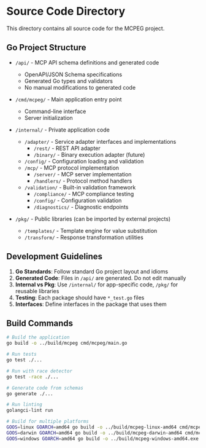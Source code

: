 # Source Code Directory

This directory contains all source code for the MCPEG project.

## Go Project Structure

- `/api/` - MCP API schema definitions and generated code
  - OpenAPI/JSON Schema specifications
  - Generated Go types and validators
  - No manual modifications to generated code
  
- `/cmd/mcpeg/` - Main application entry point
  - Command-line interface
  - Server initialization
  
- `/internal/` - Private application code
  - `/adapter/` - Service adapter interfaces and implementations
    - `/rest/` - REST API adapter
    - `/binary/` - Binary execution adapter (future)
  - `/config/` - Configuration loading and validation
  - `/mcp/` - MCP protocol implementation
    - `/server/` - MCP server implementation
    - `/handlers/` - Protocol method handlers
  - `/validation/` - Built-in validation framework
    - `/compliance/` - MCP compliance testing
    - `/config/` - Configuration validation
    - `/diagnostics/` - Diagnostic endpoints
    
- `/pkg/` - Public libraries (can be imported by external projects)
  - `/templates/` - Template engine for value substitution
  - `/transform/` - Response transformation utilities

## Development Guidelines

1. **Go Standards**: Follow standard Go project layout and idioms
2. **Generated Code**: Files in `/api/` are generated. Do not edit manually
3. **Internal vs Pkg**: Use `/internal/` for app-specific code, `/pkg/` for reusable libraries
4. **Testing**: Each package should have `*_test.go` files
5. **Interfaces**: Define interfaces in the package that uses them

## Build Commands

```bash
# Build the application
go build -o ../build/mcpeg cmd/mcpeg/main.go

# Run tests
go test ./...

# Run with race detector
go test -race ./...

# Generate code from schemas
go generate ./...

# Run linting
golangci-lint run

# Build for multiple platforms
GOOS=linux GOARCH=amd64 go build -o ../build/mcpeg-linux-amd64 cmd/mcpeg/main.go
GOOS=darwin GOARCH=amd64 go build -o ../build/mcpeg-darwin-amd64 cmd/mcpeg/main.go
GOOS=windows GOARCH=amd64 go build -o ../build/mcpeg-windows-amd64.exe cmd/mcpeg/main.go
```